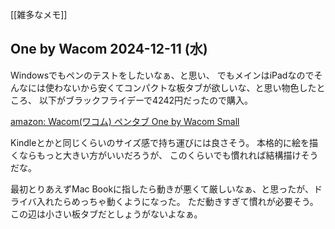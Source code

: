 [[雑多なメモ]]

## One by Wacom 2024-12-11 (水)

Windowsでもペンのテストをしたいなぁ、と思い、
でもメインはiPadなのでそんなには使わないから安くてコンパクトな板タブが欲しいな、と思い物色したところ、
以下がブラックフライデーで4242円だったので購入。

[amazon: Wacom(ワコム) ペンタブ One by Wacom Small](https://amzn.to/4gaiTLq)

Kindleとかと同じくらいのサイズ感で持ち運びには良さそう。
本格的に絵を描くならもっと大きい方がいいだろうが、
このくらいでも慣れれば結構描けそうだな。

最初とりあえずMac Bookに指したら動きが悪くて厳しいなぁ、と思ったが、ドライバ入れたらめっちゃ動くようになった。
ただ動きすぎて慣れが必要そう。この辺は小さい板タブだとしょうがないよなぁ。